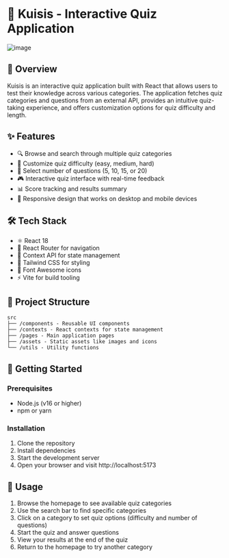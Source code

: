# 🧠 Kuisis - Interactive Quiz Application

![image](https://github.com/user-attachments/assets/22331db2-a0fa-4436-942e-4407f46cd2ec)

## 📝 Overview
Kuisis is an interactive quiz application built with React that allows users to test their knowledge across various categories. The application fetches quiz categories and questions from an external API, provides an intuitive quiz-taking experience, and offers customization options for quiz difficulty and length.

## ✨ Features
- 🔍 Browse and search through multiple quiz categories
- 🔧 Customize quiz difficulty (easy, medium, hard)
- 🔢 Select number of questions (5, 10, 15, or 20)
- 🎮 Interactive quiz interface with real-time feedback
- 📊 Score tracking and results summary
- 📱 Responsive design that works on desktop and mobile devices

## 🛠️ Tech Stack
- ⚛️ React 18
- 🧭 React Router for navigation
- 🔄 Context API for state management
- 🎨 Tailwind CSS for styling
- 🔣 Font Awesome icons
- ⚡ Vite for build tooling

## 📁 Project Structure
```
src
├── /components - Reusable UI components
├── /contexts - React contexts for state management
├── /pages - Main application pages
├── /assets - Static assets like images and icons
└── /utils - Utility functions
```

## 🚀 Getting Started

### Prerequisites
- Node.js (v16 or higher)
- npm or yarn

### Installation
1. Clone the repository
2. Install dependencies
3. Start the development server
4. Open your browser and visit http://localhost:5173

## 🏁 Usage
1. Browse the homepage to see available quiz categories
2. Use the search bar to find specific categories
3. Click on a category to set quiz options (difficulty and number of questions)
4. Start the quiz and answer questions
5. View your results at the end of the quiz
6. Return to the homepage to try another category
